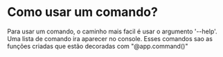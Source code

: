 # Como usar um comando?

Para usar um comando, o caminho mais facil é usar o argumento '--help'. <br /> 
Uma lista de comando ira aparecer no console. Esses comandos sao as funções criadas
que estão decoradas com "@app.command()"